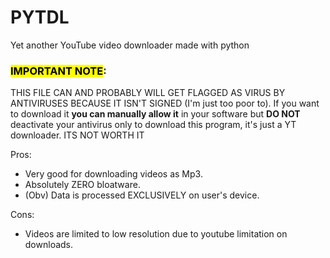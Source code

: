 # PYTDL
Yet another YouTube video downloader made with python

### <mark>IMPORTANT NOTE</mark>:
THIS FILE CAN  AND PROBABLY WILL GET FLAGGED AS VIRUS BY ANTIVIRUSES BECAUSE IT ISN'T SIGNED (I'm just too poor to).
If you want to download it **you can manually allow it** in your software but **DO NOT** deactivate your antivirus only to download this program, it's just a YT downloader. ITS NOT WORTH IT

Pros: 
- Very good for downloading videos as Mp3.
- Absolutely ZERO bloatware.
- (Obv) Data is processed EXCLUSIVELY on user's device.

Cons:
- Videos are limited to low resolution due to youtube limitation on downloads.


